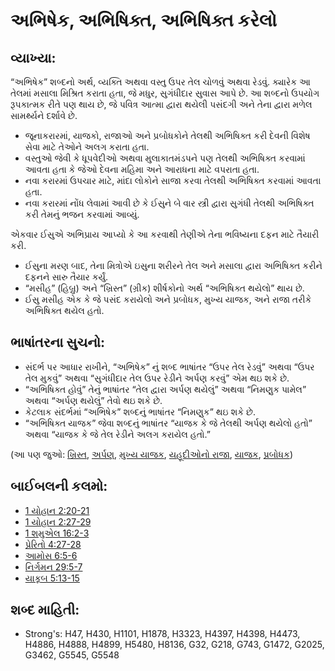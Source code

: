 # અભિષેક, અભિષિક્ત, અભિષિક્ત કરેલો 

## વ્યાખ્યા: 

“અભિષેક” શબ્દનો અર્થ, વ્યક્તિ અથવા વસ્તુ ઉપર તેલ ચોળવું અથવા રેડવું.
ક્યારેક આ તેલમાં મસાલા મિશ્રિત કરાતા હતા, જે મધુર, સુગંધીદાર સુવાસ આપે છે.
આ શબ્દનો ઉપયોગ રૂપકાત્મક રીતે પણ થાય છે, જે પવિત્ર આત્મા દ્વારા થયેલી પસંદગી અને તેના દ્વારા મળેલ સામર્થ્યને દર્શાવે છે.

* જૂનાકરારમાં, યાજકો, રાજાઓ અને પ્રબોધકોને તેલથી અભિષિક્ત કરી દેવની વિશેષ સેવા માટે તેઓને અલગ કરાતા હતા.
* વસ્તુઓ જેવી કે ધૂપવેદીઓ અથવા મુલાકાતમંડપને પણ તેલથી અભિષિક્ત કરવામાં આવતા હતા કે જેઓ દેવના મહિમા અને આરાધના  માટે વપરાતા હતા.
* નવા કરારમાં ઉપચાર માટે, માંદા લોકોને સાજા કરવા તેલથી અભિષિક્ત કરવામાં આવતા હતા.
* નવા કરારમાં નોંધ લેવામાં આવી છે કે ઈસુને બે વાર સ્ત્રી દ્વારા સુગંધી તેલથી અભિષિક્ત કરી તેમનું ભજન કરવામાં આવ્યું.

એકવાર ઈસુએ અભિપ્રાય આપ્યો કે આ કરવાથી તેણીએ તેના ભવિષ્યના દફન માટે તૈયારી કરી.

* ઈસુના મરણ બાદ, તેના મિત્રોએ ઇસુના શરીરને તેલ અને મસાલા દ્વારા અભિષિક્ત કરીને દફનને સારુ તૈયાર કર્યું.
* “મસીહ” (હિબ્રુ) અને “ખ્રિસ્ત” (ગ્રીક) શીર્ષકોનો અર્થ “અભિષિક્ત થયેલો” થાય છે.
* ઈસુ મસીહ એક  કે જે પસંદ કરાયેલો અને  પ્રબોધક, મુખ્ય યાજક, અને રાજા તરીકે અભિષિક્ત થયેલ હતો.

## ભાષાંતરના સુચનો: 

* સંદર્ભ પર આધાર રાખીને, “અભિષેક” નું શબ્દ ભાષાંતર “ઉપર તેલ રેડવું” અથવા “ઉપર તેલ મુકવું” અથવા “સુગંધીદાર તેલ ઉપર રેડીને અર્પણ કરવું” એમ થઇ શકે છે.
* “અભિષિક્ત હોવું” તેનું ભાષાંતર “તેલ દ્વારા અર્પણ થયેલું” અથવા “નિમણુક પામેલ” અથવા “અર્પણ થયેલું” તેવો થઇ શકે છે.
* કેટલાક સંદર્ભમાં “અભિષેક” શબ્દનું ભાષાંતર “નિમણુક” થઇ શકે છે.
* “અભિષિક્ત યાજક” જેવા શબ્દનું ભાષાંતર “યાજક કે જે તેલથી અર્પણ થયેલો હતો” અથવા “યાજક કે જે તેલ રેડીને અલગ કરાયેલ હતો.”

(આ પણ જુઓ: [ખ્રિસ્ત](../kt/christ.md), [અર્પણ](../kt/consecrate.md), [મુખ્ય યાજક](../kt/highpriest.md), [યહૂદીઓનો રાજા](../kt/kingofthejews.md), [યાજક](../kt/priest.md), [પ્રબોધક](../kt/prophet.md))

## બાઈબલની કલમો: 

* [1 યોહાન 2:20-21](rc://gu/tn/help/1jn/02/20)
* [1 યોહાન 2:27-29](rc://gu/tn/help/1jn/02/27)
* [1 શમુએલ 16:2-3](rc://gu/tn/help/1sa/16/02)
* [પ્રેરિતો 4:27-28](rc://gu/tn/help/act/04/27)
* [આમોસ 6:5-6](rc://gu/tn/help/amo/06/05)
* [નિર્ગમન 29:5-7](rc://gu/tn/help/exo/29/05)
* [યાકૂબ 5:13-15](rc://gu/tn/help/jas/05/13)

## શબ્દ માહિતી: 

* Strong's: H47, H430, H1101, H1878, H3323, H4397, H4398, H4473, H4886, H4888, H4899, H5480, H8136, G32, G218, G743, G1472, G2025, G3462, G5545, G5548
